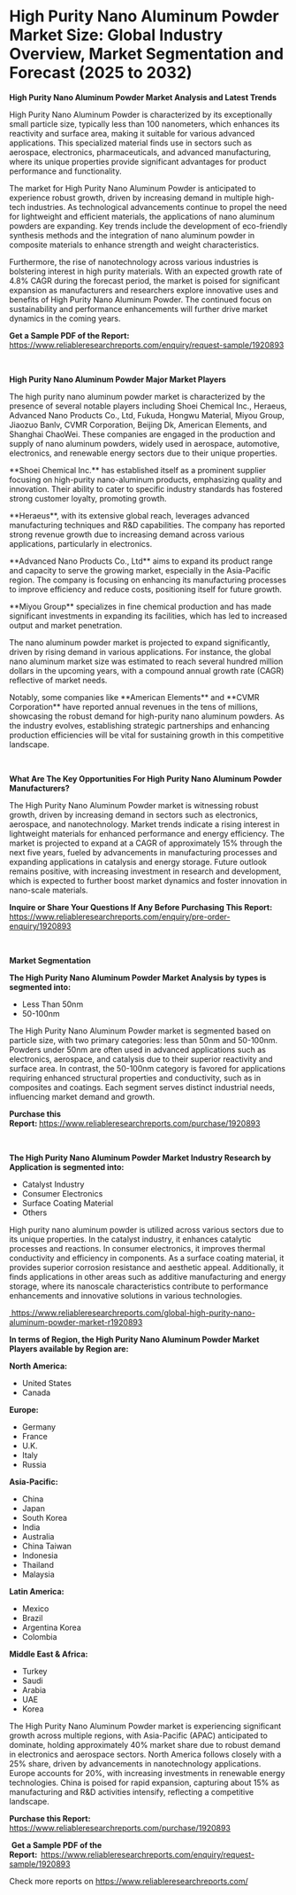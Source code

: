 <p><h1>High Purity Nano Aluminum Powder Market Size: Global Industry Overview, Market Segmentation and Forecast (2025 to 2032)</h1></p><p><strong>High Purity Nano Aluminum Powder Market Analysis and Latest Trends</strong></p>
<p><p>High Purity Nano Aluminum Powder is characterized by its exceptionally small particle size, typically less than 100 nanometers, which enhances its reactivity and surface area, making it suitable for various advanced applications. This specialized material finds use in sectors such as aerospace, electronics, pharmaceuticals, and advanced manufacturing, where its unique properties provide significant advantages for product performance and functionality.</p><p>The market for High Purity Nano Aluminum Powder is anticipated to experience robust growth, driven by increasing demand in multiple high-tech industries. As technological advancements continue to propel the need for lightweight and efficient materials, the applications of nano aluminum powders are expanding. Key trends include the development of eco-friendly synthesis methods and the integration of nano aluminum powder in composite materials to enhance strength and weight characteristics.</p><p>Furthermore, the rise of nanotechnology across various industries is bolstering interest in high purity materials. With an expected growth rate of 4.8% CAGR during the forecast period, the market is poised for significant expansion as manufacturers and researchers explore innovative uses and benefits of High Purity Nano Aluminum Powder. The continued focus on sustainability and performance enhancements will further drive market dynamics in the coming years.</p></p>
<p><strong>Get a Sample PDF of the Report:&nbsp;</strong> <a href="https://www.reliableresearchreports.com/enquiry/request-sample/1920893?utm_campaign=3056&utm_medium=2&utm_source=Github&utm_content=ia&utm_term=03042025&utm_id=high-purity-nano-aluminum-powder">https://www.reliableresearchreports.com/enquiry/request-sample/1920893</a></p>
<p>&nbsp;</p>
<p><strong>High Purity Nano Aluminum Powder Major Market Players</strong></p>
<p><p>The high purity nano aluminum powder market is characterized by the presence of several notable players including Shoei Chemical Inc., Heraeus, Advanced Nano Products Co., Ltd, Fukuda, Hongwu Material, Miyou Group, Jiaozuo Banlv, CVMR Corporation, Beijing Dk, American Elements, and Shanghai ChaoWei. These companies are engaged in the production and supply of nano aluminum powders, widely used in aerospace, automotive, electronics, and renewable energy sectors due to their unique properties.</p><p>**Shoei Chemical Inc.** has established itself as a prominent supplier focusing on high-purity nano-aluminum products, emphasizing quality and innovation. Their ability to cater to specific industry standards has fostered strong customer loyalty, promoting growth.</p><p>**Heraeus**, with its extensive global reach, leverages advanced manufacturing techniques and R&D capabilities. The company has reported strong revenue growth due to increasing demand across various applications, particularly in electronics.</p><p>**Advanced Nano Products Co., Ltd** aims to expand its product range and capacity to serve the growing market, especially in the Asia-Pacific region. The company is focusing on enhancing its manufacturing processes to improve efficiency and reduce costs, positioning itself for future growth.</p><p>**Miyou Group** specializes in fine chemical production and has made significant investments in expanding its facilities, which has led to increased output and market penetration.</p><p>The nano aluminum powder market is projected to expand significantly, driven by rising demand in various applications. For instance, the global nano aluminum market size was estimated to reach several hundred million dollars in the upcoming years, with a compound annual growth rate (CAGR) reflective of market needs.</p><p>Notably, some companies like **American Elements** and **CVMR Corporation** have reported annual revenues in the tens of millions, showcasing the robust demand for high-purity nano aluminum powders. As the industry evolves, establishing strategic partnerships and enhancing production efficiencies will be vital for sustaining growth in this competitive landscape.</p></p>
<p>&nbsp;</p>
<p><strong>What Are The Key Opportunities For High Purity Nano Aluminum Powder Manufacturers?</strong></p>
<p><p>The High Purity Nano Aluminum Powder market is witnessing robust growth, driven by increasing demand in sectors such as electronics, aerospace, and nanotechnology. Market trends indicate a rising interest in lightweight materials for enhanced performance and energy efficiency. The market is projected to expand at a CAGR of approximately 15% through the next five years, fueled by advancements in manufacturing processes and expanding applications in catalysis and energy storage. Future outlook remains positive, with increasing investment in research and development, which is expected to further boost market dynamics and foster innovation in nano-scale materials.</p></p>
<p><strong>Inquire or Share Your Questions If Any Before Purchasing This Report:</strong> <a href="https://www.reliableresearchreports.com/enquiry/pre-order-enquiry/1920893?utm_campaign=3056&utm_medium=2&utm_source=Github&utm_content=ia&utm_term=03042025&utm_id=high-purity-nano-aluminum-powder">https://www.reliableresearchreports.com/enquiry/pre-order-enquiry/1920893</a></p>
<p>&nbsp;</p>
<p><strong>Market Segmentation</strong></p>
<p><strong>The High Purity Nano Aluminum Powder Market Analysis by types is segmented into:</strong></p>
<p><ul><li>Less Than 50nm</li><li>50-100nm</li></ul></p>
<p><p>The High Purity Nano Aluminum Powder market is segmented based on particle size, with two primary categories: less than 50nm and 50-100nm. Powders under 50nm are often used in advanced applications such as electronics, aerospace, and catalysis due to their superior reactivity and surface area. In contrast, the 50-100nm category is favored for applications requiring enhanced structural properties and conductivity, such as in composites and coatings. Each segment serves distinct industrial needs, influencing market demand and growth.</p></p>
<p><strong>Purchase this Report:&nbsp;</strong><a href="https://www.reliableresearchreports.com/purchase/1920893?utm_campaign=3056&utm_medium=2&utm_source=Github&utm_content=ia&utm_term=03042025&utm_id=high-purity-nano-aluminum-powder">https://www.reliableresearchreports.com/purchase/1920893</a></p>
<p>&nbsp;</p>
<p><strong>The High Purity Nano Aluminum Powder Market Industry Research by Application is segmented into:</strong></p>
<p><ul><li>Catalyst Industry</li><li>Consumer Electronics</li><li>Surface Coating Material</li><li>Others</li></ul></p>
<p><p>High purity nano aluminum powder is utilized across various sectors due to its unique properties. In the catalyst industry, it enhances catalytic processes and reactions. In consumer electronics, it improves thermal conductivity and efficiency in components. As a surface coating material, it provides superior corrosion resistance and aesthetic appeal. Additionally, it finds applications in other areas such as additive manufacturing and energy storage, where its nanoscale characteristics contribute to performance enhancements and innovative solutions in various technologies.</p></p>
<p><a href="https://www.reliableresearchreports.com/global-high-purity-nano-aluminum-powder-market-r1920893?utm_campaign=3056&utm_medium=2&utm_source=Github&utm_content=ia&utm_term=03042025&utm_id=high-purity-nano-aluminum-powder">&nbsp;https://www.reliableresearchreports.com/global-high-purity-nano-aluminum-powder-market-r1920893</a></p>
<p><strong>In terms of Region, the High Purity Nano Aluminum Powder Market Players available by Region are:</strong></p>
<p>
    <p> <strong> North America: </strong>
        <ul>
            <li>United States</li>
            <li>Canada</li>
        </ul>
        </p> 
    <p> <strong> Europe: </strong>
        <ul>
            <li>Germany</li>
            <li>France</li>
            <li>U.K.</li>
            <li>Italy</li>
            <li>Russia</li>
        </ul>
        </p> 
    <p> <strong> Asia-Pacific: </strong>
        <ul>
            <li>China</li>
            <li>Japan</li>
            <li>South Korea</li>
            <li>India</li>
            <li>Australia</li>
            <li>China Taiwan</li>
            <li>Indonesia</li>
            <li>Thailand</li>
            <li>Malaysia</li>
        </ul>
        </p> 
    <p> <strong> Latin America: </strong>
        <ul>
            <li>Mexico</li>
            <li>Brazil</li>
            <li>Argentina Korea</li>
            <li>Colombia</li>
        </ul>
        </p> 
    <p> <strong> Middle East & Africa: </strong>
        <ul>
            <li>Turkey</li>
            <li>Saudi</li>
            <li>Arabia</li>
            <li>UAE</li>
            <li>Korea</li>
        </ul>
    </p>
    </p>
<p><p>The High Purity Nano Aluminum Powder market is experiencing significant growth across multiple regions, with Asia-Pacific (APAC) anticipated to dominate, holding approximately 40% market share due to robust demand in electronics and aerospace sectors. North America follows closely with a 25% share, driven by advancements in nanotechnology applications. Europe accounts for 20%, with increasing investments in renewable energy technologies. China is poised for rapid expansion, capturing about 15% as manufacturing and R&D activities intensify, reflecting a competitive landscape.</p></p>
<p><strong>Purchase this Report: </strong><a href="https://www.reliableresearchreports.com/purchase/1920893?utm_campaign=3056&utm_medium=2&utm_source=Github&utm_content=ia&utm_term=03042025&utm_id=high-purity-nano-aluminum-powder">https://www.reliableresearchreports.com/purchase/1920893</a></p>
<p>&nbsp;<strong>Get a Sample PDF of the Report:&nbsp;&nbsp;</strong><a href="https://www.reliableresearchreports.com/enquiry/request-sample/1920893?utm_campaign=3056&utm_medium=2&utm_source=Github&utm_content=ia&utm_term=03042025&utm_id=high-purity-nano-aluminum-powder">https://www.reliableresearchreports.com/enquiry/request-sample/1920893</a></p>
<p><strong></strong></p>
<p>Check more reports on <a href="https://www.reliableresearchreports.com/?utm_campaign=3056&utm_medium=2&utm_source=Github&utm_content=ia&utm_term=03042025&utm_id=high-purity-nano-aluminum-powder">https://www.reliableresearchreports.com/</a></p>